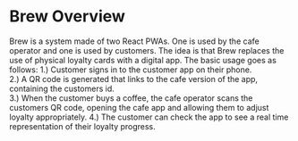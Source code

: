 # Brew Overview

Brew is a system made of two React PWAs. One is used by the cafe operator and one is used by customers. The idea is that Brew replaces the use of physical loyalty cards with a digital app. The basic usage goes as follows: 
  1.) Customer signs in to the customer app on their phone.  
  2.) A QR code is generated that links to the cafe version of the app, containing the customers id.  
  3.) When the customer buys a coffee, the cafe operator scans the customers QR code, opening the cafe app and allowing them to adjust           loyalty appropriately. 
  4.) The customer can check the app to see a real time representation of their loyalty progress. 
